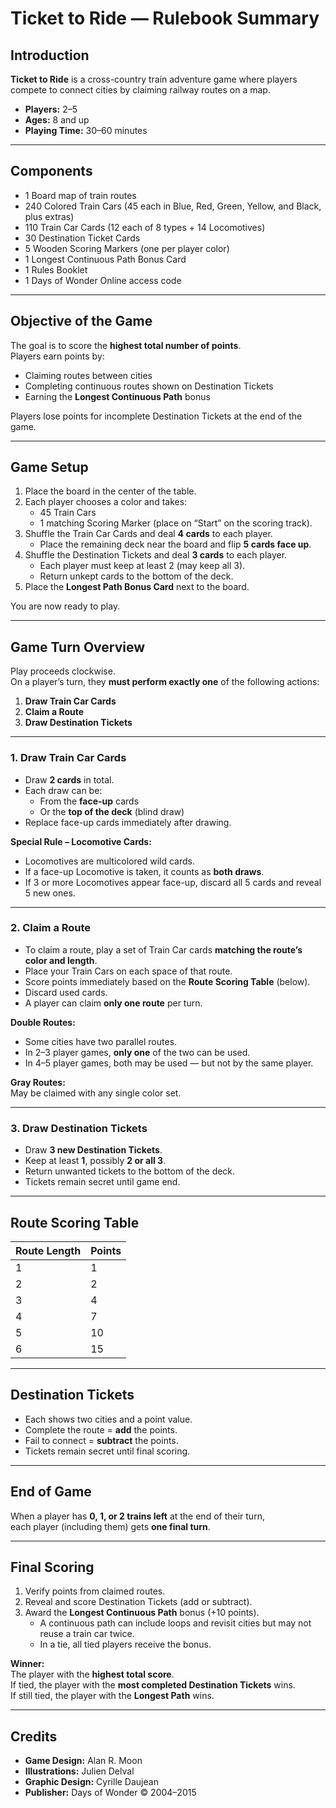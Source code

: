 # Ticket to Ride — Rulebook Summary

## Introduction

**Ticket to Ride** is a cross-country train adventure game where players compete to connect cities by claiming railway routes on a map.

- **Players:** 2–5
- **Ages:** 8 and up
- **Playing Time:** 30–60 minutes

---

## Components

- 1 Board map of train routes
- 240 Colored Train Cars (45 each in Blue, Red, Green, Yellow, and Black, plus extras)
- 110 Train Car Cards (12 each of 8 types + 14 Locomotives)
- 30 Destination Ticket Cards
- 5 Wooden Scoring Markers (one per player color)
- 1 Longest Continuous Path Bonus Card
- 1 Rules Booklet
- 1 Days of Wonder Online access code

---

## Objective of the Game

The goal is to score the **highest total number of points**.  
Players earn points by:

- Claiming routes between cities
- Completing continuous routes shown on Destination Tickets
- Earning the **Longest Continuous Path** bonus

Players lose points for incomplete Destination Tickets at the end of the game.

---

## Game Setup

1. Place the board in the center of the table.
2. Each player chooses a color and takes:
    - 45 Train Cars
    - 1 matching Scoring Marker (place on “Start” on the scoring track).
3. Shuffle the Train Car Cards and deal **4 cards** to each player.
    - Place the remaining deck near the board and flip **5 cards face up**.
4. Shuffle the Destination Tickets and deal **3 cards** to each player.
    - Each player must keep at least 2 (may keep all 3).
    - Return unkept cards to the bottom of the deck.
5. Place the **Longest Path Bonus Card** next to the board.

You are now ready to play.

---

## Game Turn Overview

Play proceeds clockwise.  
On a player’s turn, they **must perform exactly one** of the following actions:

1. **Draw Train Car Cards**
2. **Claim a Route**
3. **Draw Destination Tickets**

---

### 1. Draw Train Car Cards

- Draw **2 cards** in total.
- Each draw can be:
    - From the **face-up** cards
    - Or the **top of the deck** (blind draw)
- Replace face-up cards immediately after drawing.

**Special Rule – Locomotive Cards:**
- Locomotives are multicolored wild cards.
- If a face-up Locomotive is taken, it counts as **both draws**.
- If 3 or more Locomotives appear face-up, discard all 5 cards and reveal 5 new ones.

---

### 2. Claim a Route

- To claim a route, play a set of Train Car cards **matching the route’s color and length**.
- Place your Train Cars on each space of that route.
- Score points immediately based on the **Route Scoring Table** (below).
- Discard used cards.
- A player can claim **only one route** per turn.

**Double Routes:**
- Some cities have two parallel routes.
- In 2–3 player games, **only one** of the two can be used.
- In 4–5 player games, both may be used — but not by the same player.

**Gray Routes:**  
May be claimed with any single color set.

---

### 3. Draw Destination Tickets

- Draw **3 new Destination Tickets**.
- Keep at least **1**, possibly **2 or all 3**.
- Return unwanted tickets to the bottom of the deck.
- Tickets remain secret until game end.

---

## Route Scoring Table

| Route Length | Points |
|---------------|---------|
| 1             | 1 |
| 2             | 2 |
| 3             | 4 |
| 4             | 7 |
| 5             | 10 |
| 6             | 15 |

---

## Destination Tickets

- Each shows two cities and a point value.
- Complete the route = **add** the points.
- Fail to connect = **subtract** the points.
- Tickets remain secret until final scoring.

---

## End of Game

When a player has **0, 1, or 2 trains left** at the end of their turn,  
each player (including them) gets **one final turn**.

---

## Final Scoring

1. Verify points from claimed routes.
2. Reveal and score Destination Tickets (add or subtract).
3. Award the **Longest Continuous Path** bonus (+10 points).
    - A continuous path can include loops and revisit cities but may not reuse a train car twice.
    - In a tie, all tied players receive the bonus.

**Winner:**  
The player with the **highest total score**.  
If tied, the player with the **most completed Destination Tickets** wins.  
If still tied, the player with the **Longest Path** wins.

---

## Credits

- **Game Design:** Alan R. Moon
- **Illustrations:** Julien Delval
- **Graphic Design:** Cyrille Daujean
- **Publisher:** Days of Wonder © 2004–2015

